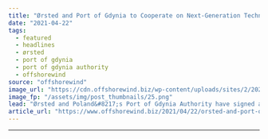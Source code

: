 ```yaml
---
title: "Ørsted and Port of Gdynia to Cooperate on Next-Generation Technology Development"
date: "2021-04-22"
tags: 
  - featured
  - headlines
  - ørsted
  - port of gdynia
  - port of gdynia authority
  - offshorewind
source: "offshorewind"
image_url: "https://cdn.offshorewind.biz/wp-content/uploads/sites/2/2021/04/21163003/%C3%98rsted-and-Port-of-Gdynia.png"
image_fp: "/assets/img/post_thumbnails/25.png"
lead: "Ørsted and Poland&#8217;s Port of Gdynia Authority have signed a Letter of Intent to"
article_url: "https://www.offshorewind.biz/2021/04/22/orsted-and-port-of-gdynia-to-cooperate-on-next-generation-technology-development/"
---
```


---
